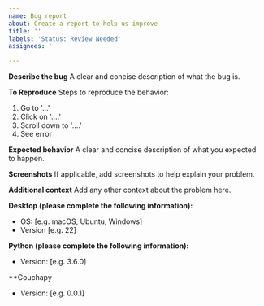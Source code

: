 ```yaml
---
name: Bug report
about: Create a report to help us improve
title: ''
labels: 'Status: Review Needed'
assignees: ''

---
```


**Describe the bug**
A clear and concise description of what the bug is.

**To Reproduce**
Steps to reproduce the behavior:
1. Go to '...'
2. Click on '....'
3. Scroll down to '....'
4. See error

**Expected behavior**
A clear and concise description of what you expected to happen.

**Screenshots**
If applicable, add screenshots to help explain your problem.

**Additional context**
Add any other context about the problem here.

**Desktop (please complete the following information):**
 - OS: [e.g. macOS, Ubuntu, Windows]
 - Version [e.g. 22]

**Python (please complete the following information):**
 - Version: [e.g. 3.6.0]

**Couchapy
- Version: [e.g. 0.0.1]
